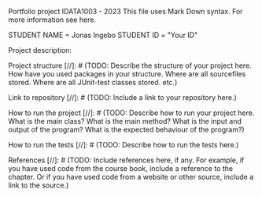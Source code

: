 Portfolio project IDATA1003 - 2023
This file uses Mark Down syntax. For more information see here.

STUDENT NAME = Jonas Ingebo
STUDENT ID = "Your ID"

Project description:


Project structure
[//]: # (TODO: Describe the structure of your project here. How have you used packages in your structure. Where are all sourcefiles stored. Where are all JUnit-test classes stored. etc.)

Link to repository
[//]: # (TODO: Include a link to your repository here.)

How to run the project
[//]: # (TODO: Describe how to run your project here. What is the main class? What is the main method?
What is the input and output of the program? What is the expected behaviour of the program?)

How to run the tests
[//]: # (TODO: Describe how to run the tests here.)

References
[//]: # (TODO: Include references here, if any. For example, if you have used code from the course book, include a reference to the chapter.
Or if you have used code from a website or other source, include a link to the source.)